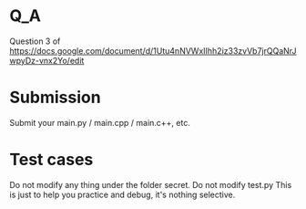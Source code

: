 # Q_A
Question 3 of https://docs.google.com/document/d/1Utu4nNVWxIIhh2iz33zvVb7jrQQaNrJwpyDz-vnx2Yo/edit
# Submission
Submit your main.py / main.cpp / main.c++, etc.
# Test cases
Do not modify any thing under the folder secret.
Do not modify test.py
This is just to help you practice and debug, it's nothing selective. 

